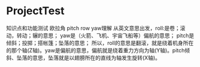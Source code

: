 # ProjectTest
知识点和功能测试
欧拉角 pitch row yaw理解
从英文意思出发，roll:是卷；滚动，转动；辗的意思； 
yaw是（火箭、飞机、宇宙飞船等）偏航的意思； 
pitch是倾斜；投掷；搭帐篷；坠落的意思； 
所以，roll的意思是翻滚，就是绕着机身所在的那个轴(Z轴)。yaw是偏航的意思，偏航就是绕着重力方向为轴(Y轴)。pitch倾斜、坠落的意思，坠落就是以翅膀所在的直线为轴发生旋转(X轴)。